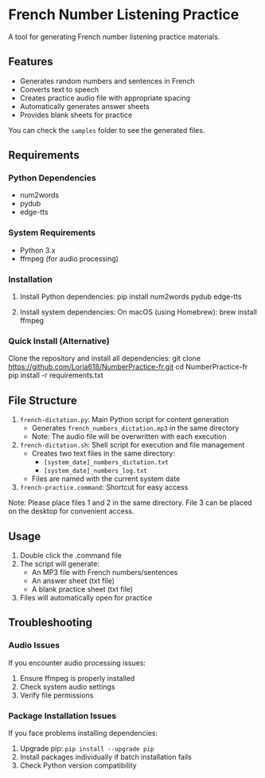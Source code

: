 # French Number Listening Practice

A tool for generating French number listening practice materials.

## Features
- Generates random numbers and sentences in French
- Converts text to speech
- Creates practice audio file with appropriate spacing
- Automatically generates answer sheets
- Provides blank sheets for practice

You can check the `samples` folder to see the generated files.

## Requirements

### Python Dependencies
- num2words
- pydub
- edge-tts

### System Requirements
- Python 3.x
- ffmpeg (for audio processing)

### Installation

1. Install Python dependencies:
pip install num2words pydub edge-tts

2. Install system dependencies:
On macOS (using Homebrew):
brew install ffmpeg

### Quick Install (Alternative)
Clone the repository and install all dependencies:
git clone https://github.com/Loria618/NumberPractice-fr.git
cd NumberPractice-fr
pip install -r requirements.txt

## File Structure
1. `french-dictation.py`: Main Python script for content generation
   - Generates `french_numbers_dictation.mp3` in the same directory
   - Note: The audio file will be overwritten with each execution
2. `french-dictation.sh`: Shell script for execution and file management
   - Creates two text files in the same directory:
     - `[system_date]_numbers_dictation.txt`
     - `[system_date]_numbers_log.txt`
   - Files are named with the current system date
3. `french-practice.command`: Shortcut for easy access

Note: Please place files 1 and 2 in the same directory. File 3 can be placed on the desktop for convenient access.

## Usage
1. Double click the .command file
2. The script will generate:
   - An MP3 file with French numbers/sentences
   - An answer sheet (txt file)
   - A blank practice sheet (txt file)
3. Files will automatically open for practice

## Troubleshooting

### Audio Issues
If you encounter audio processing issues:
1. Ensure ffmpeg is properly installed
2. Check system audio settings
3. Verify file permissions

### Package Installation Issues
If you face problems installing dependencies:
1. Upgrade pip: `pip install --upgrade pip`
2. Install packages individually if batch installation fails
3. Check Python version compatibility
